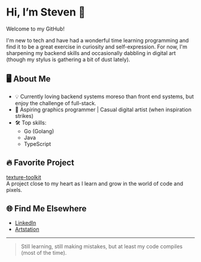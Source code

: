 # Hi, I’m Steven 👋

Welcome to my GitHub!  

I'm new to tech and have had a wonderful time learning programming and find it to be a great exercise in curiosity and self-expression. For now, I'm sharpening my backend skills and occasionally dabbling in digital art (though my stylus is gathering a bit of dust lately).

## 🖥️ About Me

- 💡 Currently loving backend systems moreso than front end systems, but enjoy the challenge of full-stack.
- 🎨 Aspiring graphics programmer | Casual digital artist (when inspiration strikes)
- 🛠️ Top skills:  
  - Go (Golang)
  - Java
  - TypeScript

## 🔥 Favorite Project

[texture-toolkit](https://github.com/STVND/texture-toolkit)  
A project close to my heart as I learn and grow in the world of code and pixels.

## 🌐 Find Me Elsewhere

- [LinkedIn](https://www.linkedin.com/in/me-steven/)
- [Artstation](https://www.artstation.com/me_steven)

---

> Still learning, still making mistakes, but at least my code compiles (most of the time).
